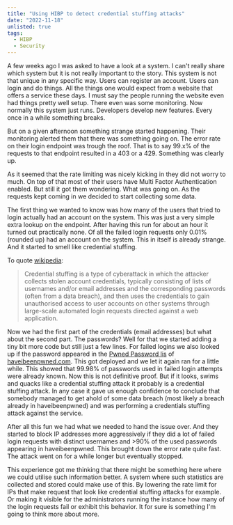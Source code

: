 ```yaml
---
title: "Using HIBP to detect credential stuffing attacks"
date: "2022-11-18"
unlisted: true
tags:
  - HIBP
  - Security
---
```


A few weeks ago I was asked to have a look at a system. I can't really share which system but it is not really important to
the story. This system is not that unique in any specific way. Users can register an account. Users can login and do things.
All the things one would expect from a website that offers a service these days. I must say the people running the website
even had things pretty well setup. There even was some monitoring. Now normally this system just runs. Developers develop
new features. Every once in a while something breaks.

But on a given afternoon something strange started happening. Their monitoring alerted them that there was something going on.
The error rate on their login endpoint was trough the roof. That is to say 99.x% of the requests to that endpoint resulted
in a 403 or a 429. Something was clearly up.

As it seemed that the rate limiting was nicely kicking in they did not worry to much. On top of that most of their users have
Multi Factor Authentication enabled. But still it got them wondering. What was going on. As the requests kept coming in
we decided to start collecting some data.

The first thing we wanted to know was how many of the users that tried to login actually had an account on the system. This was
just a very simple extra lookup on the endpoint. After having this run for about an hour it turned out practically none. Of all
the failed login requests only 0.01% (rounded up) had an account on the system. This in itself is already strange. And it started
to smell like credential stuffing.

To quote [wikipedia](https://en.wikipedia.org/wiki/Credential_stuffing):

> Credential stuffing is a type of cyberattack in which the attacker collects stolen account credentials, typically consisting of lists of usernames and/or email addresses and the corresponding passwords (often from a data breach), and then uses the credentials to gain unauthorised access to user accounts on other systems through large-scale automated login requests directed against a web application.

Now we had the first part of the credentials (email addresses) but what about the second part. The passwords? Well for that we started adding
a tiny bit more code but still just a few lines. For failed logins we also looked up if the password appeared in the [Pwned Password lis](https://haveibeenpwned.com/API/v3#PwnedPasswords)
of [haveibeenpwned.com](https://haveibeenpwned.com/). This got deployed and we let it again ran for a little while. This showed that 99.98% of
passwords used in failed login attempts were already known. Now this is not definitive proof. But if it looks, swims and quacks like a credential stuffing attack it probably is a credential stuffing attack. In any case it gave us enough confidence to conclude that somebody managed to
get ahold of some data breach (most likely a breach already in haveibeenpwned) and was performing a credentials stuffing attack against the service.

After all this fun we had what we needed to hand the issue over. And they started to block IP addresses more aggressively if they did a lot of
failed login requests with distinct usernames and >90% of the used passwords appearing in haveibeenpwned. This brought down the error rate
quite fast. The attack went on for a while longer but eventually stopped.

This experience got me thinking that there might be something here where we could utilise such information better. A system where such statistics
are collected and stored could make use of this. By lowering the rate limit for IPs that make request that look like credential stuffing attacks for
example. Or making it visible for the administrators running the instance how many of the login requests fail or exhibit this behavior. It for
sure is something I'm going to think more about more.
